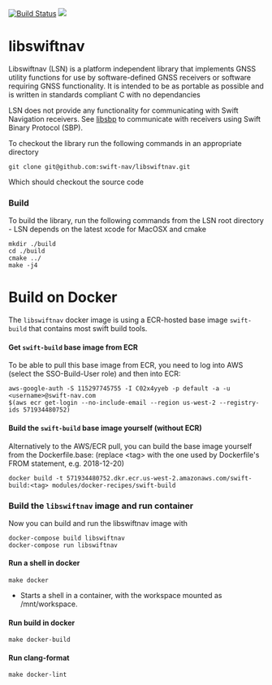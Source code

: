 [![Build Status](https://jenkins.ci.swift-nav.com/buildStatus/icon?job=swift-nav/libswiftnav/master&subject=Jenkins&style=flat)](https://jenkins.ci.swift-nav.com/job/swift-nav/job/libswiftnav/job/master/)
[![](https://img.shields.io/codecov/c/github/swift-nav/libswiftnav/master.svg?label=codecov.io&logo=codecov&style=flat)](https://codecov.io/gh/swift-nav/libswiftnav)

libswiftnav
===========

Libswiftnav (LSN) is a platform independent library that implements GNSS utility functions for use by software-defined GNSS receivers or software requiring GNSS functionality. It is intended to be as portable as possible and is written in standards compliant C with no dependancies

LSN does not provide any functionality for communicating with Swift
Navigation receivers.  See [libsbp](https://github.com/swift-nav/libsbp) to
communicate with receivers using Swift Binary Protocol (SBP).

To checkout the library run the following commands in an appropriate directory
```
git clone git@github.com:swift-nav/libswiftnav.git
```
Which should checkout the source code

### Build
To build the library, run the following commands from the LSN root directory - LSN depends on the latest xcode for MacOSX and cmake
```
mkdir ./build
cd ./build
cmake ../
make -j4
```

# Build on Docker

The `libswiftnav` docker image is using a ECR-hosted base image `swift-build` that contains most swift build tools.

#### Get `swift-build` base image from ECR

To be able to pull this base image from ECR, you need to log into AWS (select the SSO-Build-User role) and then into 
ECR:

    aws-google-auth -S 115297745755 -I C02x4yyeb -p default -a -u <username>@swift-nav.com
    $(aws ecr get-login --no-include-email --region us-west-2 --registry-ids 571934480752)

#### Build the `swift-build` base image yourself (without ECR)

Alternatively to the AWS/ECR pull, you can build the base image yourself from the Dockerfile.base:
(replace \<tag\> with the one used by Dockerfile's FROM statement, e.g. 2018-12-20)

    docker build -t 571934480752.dkr.ecr.us-west-2.amazonaws.com/swift-build:<tag> modules/docker-recipes/swift-build

### Build the `libswiftnav` image and run container

Now you can build and run the libswiftnav image with

    docker-compose build libswiftnav
    docker-compose run libswiftnav 

#### Run a shell in docker

    make docker

- Starts a shell in a container, with the workspace mounted as /mnt/workspace.

#### Run build in docker

    make docker-build
    
#### Run clang-format

    make docker-lint

